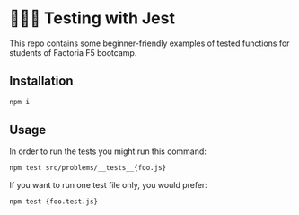 # 👩🏻‍🔬 Testing with Jest

This repo contains some beginner-friendly examples of tested functions for students of Factoria F5 bootcamp.

## Installation

``` bash
npm i
```

## Usage

In order to run the tests you might run this command:

```bash
npm test src/problems/__tests__{foo.js}
```

If you want to run one test file only, you would prefer:

```bash
npm test {foo.test.js}
```
